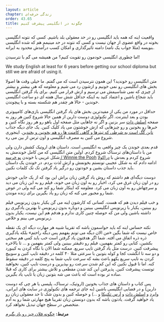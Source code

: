 ```yaml
---
layout: article
chapter: زندگی حرفه‌ای
order: 43.65
title: چگونه در انگلیسی پیشرفت کنیم
---
```



واقعیت اینه که همه باید انگلیسی رو در حد معقولی بلد باشیم. کسی که نتونه انگلیسی بخونه در واقع عضوی از جهان نیست و کسی که نتونه در حد مینیمم هم که شده انگلیسی بنویسه (مثلا جواب یک نامه) دامنه تاثیرگذاری و امکان کسب درآمدش محدود به ایرانه. 

اما چطوری انگلیسی خودمون رو تقویت کنیم؟ من همیشه می گم با نترسیدن!

We study English at least for 6 years before getting our school diploma but still we are afraid of using it. 

متن انگلیسی رو خوندید؟ این همون نترسیدن است که می گفتم. ما خیلی وقت ها اصولا بخش های انگلیسی رو نمی خونیم و ازشون رد می شیم و معلومه که هی بیشتر و بیشتر از چیزی که نمی شناسیمش می ترسیم و ازش فرار می کنیم. برای یاد گرفتن انگلیسی باید شجاع باشین و اعتماد کنید به اینکه حداقل شش سال هفته ای دو ساعت انگلیسی خوندین - حالا هر چقدر هم شکسته بسته و با پیچوندن. 

حداقل در مورد من یکی از مفیدترین بخش های یاد گرفتن انگلیسی بازی‌های کامپیوتری بودن و بعد اینترنت. اگر تکنولوژی دوست دارین از همین حالا شروع کنین هر روز به صفحه [اسلش دات](http://slashdot.org) سر بزنین و اگر نه جاهایی مثل صفحه اول یاهو رو هر روز نگاه کنین و خبرها رو بخونین و رو چیزهایی که ازش خوشتون می یاد کلیک کنین. یک جای دیگه جذاب [ناین گگ است به شرطی که تیترها و گاهی کامنت ها رو هم بخونین و بخندین](http://9gag.com). اینجوری شروع می کنین به مصرف انگلیسی و اون ترس از بین می ره. 

قدم بعدی خوندن یک چیز واقعی به انگلیسی است. داستان های اروتیک کشش دارن ولی من با داستان‌های ترسناک شروع کردم. اولین متن انگلیسی که من کامل خوندمش به شکل غریبی با خوندن [پو خرسه / Winnie the Pooh](http://archive.org/stream/winniethepooh01miln/winniethepooh01miln_djvu.txt) شروع کردم و بعدش با [دراکولا](http://www.gutenberg.org/ebooks/345) ادامه دادم که به شکل عجیبی تونستم بخونمش و ازش لذت بردم. در خوندن یک داستان باید جذب داستان بشین و خودتون رو درگیر یاد گرفتن تک تک کلمات نکنین. 

دوست دیگه‌ای هم داشتم که روش یاد گرفتن زبان براش این بود که از یک جایی خودش رو در اون زبان غرق می کرد، اخبار رو به اون زبان می خوند، فیلم رو به این زبان می دید و سرچهاش رو به اون زبان می کرد. معلومه که اینکار شما رو کند می کنه ولی در عوض شما رو مجبور می کنه که زبان رو یاد بگیرین برای زنده موندن.

و خب فیلم دیدن هم که هست. کسانی که کارشون اینه می گن یکبار بدون زیرنویس فیلم رو ببینین، یکبار با زیرنویس انگلیسی ببینین و دوباره بدون زیرنویس تا بهترین یادگیری رو داشته باشین ولی من که حوصله چنین کاری ندارم و هدفم هم این نیست، یکبار بدون زیرنویس می بینم و خلاص.

نکته حساس اینه که باید حواسمون باشه که تقریبا شبیه هر مهارت دیگه ای یک نقطه خاص نیست که شما بگین «من الان دیگه می تونم بفهمم پس دیگه راحتم» بلکه یادگیری ذره ذره اتفاق می افته. شما اگر هدفتون یاد گرفتن است خب باید کمی هم سختی بکشین، کتابی رو کمتر بفهمین، فیلم رو دقیقتر ببینین ولی کمتر بفهمین و ... تا بالاخره پیشرفت کنین. درست مثل یاد گرفتن تایپ سریع. ممکنه شما الان با نگاه کردن به کیبورد و دو سه تا انگشت کجا و کوله بتونین با سرعتی مثلا ۴۰ کلمه در دقیقه تایپ کنین و سوییچ کردن به تایپ سریع یکهو باعث بشه که سرعت تایپ شما به پنج کلمه در دقیقه سقوط کنه. اما تا قبول نکنین که این کم شدن سرعت رو بپذیرین و درست تایپ کنین، نخواهید تونست پیشرفت کنین. پذیرفتن این کند شدن مقطعی و تلاش بیشتر برای کاری که قبلا ساده تر بوده است که باعث می شه بتونین زبان یا تایپ یاد بگیرین. 

پس کتاب و داستان های جذاب بخونین (اروتیک، ترسناک، پلیسی یا هر چی که دوست دارین)‌ و در فضایی انگلیسی باشین (به جای ترجمه های تکنولوزی در سایت های ایرانی، [وایرد](http://wired.com/) و [اسلش دات](http://slashdot.org/) و [آرس تکنیکا](http://arstechnica.com/) و ...) و حوصله کنین و بدون شک تا حد معقولی زبان رو یاد خواهید گرفت. یادتون باشه که بدون دونستن زبان تقریبا هیچ مهارتی شما رو به آدم متخصص در سطح جهان تبدیل نخواهد کرد. 

**مرتبط:** [چگونه فلان چیز رو یاد بگیرم](/chapters/how_to_learn_x.html)
